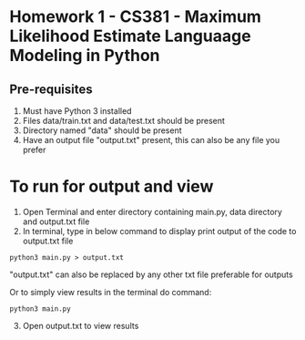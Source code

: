 # Homework 1 - CS381 - Maximum Likelihood Estimate Languaage Modeling in Python 

## Pre-requisites 
1. Must have Python 3 installed 
2. Files data/train.txt and data/test.txt should be present
3. Directory named "data" should be present 
4. Have an output file "output.txt" present, this can also be any file you prefer  

# To run for output and view
1. Open Terminal and enter directory containing main.py, data directory and output.txt file 
2. In terminal, type in below command to display print output of the code to output.txt file  
```
python3 main.py > output.txt
```
"output.txt" can also be replaced by any other txt file preferable for outputs

Or to simply view results in the terminal do command:
```
python3 main.py
```

3. Open output.txt to view results 
